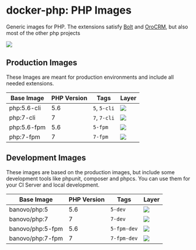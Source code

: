 # docker-php: PHP Images
Generic images for PHP. The extensions satisfy [Bolt](https://github.com/bolt/bolt) and [OroCRM](https://github.com/orocrm/platform), but also most of the other php projects

[![](https://img.shields.io/badge/ImageLayers.io-compare%20all-blue.svg)](https://imagelayers.io/?images=banovo%2Fphp:5,banovo%2Fphp:7,banovo%2Fphp:5-fpm,banovo%2Fphp:7-fpm,banovo%2Fphp:5-dev,banovo%2Fphp:7-dev,banovo%2Fphp:5-fpm-dev,banovo%2Fphp:7-fpm-dev)

## Production Images
These Images are meant for production environments and include all needed extensions.

Base Image  | PHP Version | Tags         | Layer
-------------|-------------|--------------|---------------------------------------------------------------------------------------------------------------------------------------------------
| php:5.6-cli | 5.6         | `5`, `5-cli` | [![](https://badge.imagelayers.io/banovo/php:5.svg)](https://imagelayers.io/?images=banovo/php:5)     |
| php:7-cli   | 7           | `7`, `7-cli` | [![](https://badge.imagelayers.io/banovo/php:7.svg)](https://imagelayers.io/?images=banovo/php:7)     |
| php:5.6-fpm | 5.6         | `5-fpm`      | [![](https://badge.imagelayers.io/banovo/php:5-fpm.svg)](https://imagelayers.io/?images=banovo/php:5-fpm) |
| php:7-fpm   | 7           | `7-fpm`      | [![](https://badge.imagelayers.io/banovo/php:7-fpm.svg)](https://imagelayers.io/?images=banovo/php:7-fpm) |

## Development Images
These images are based on the production images, but include some development tools like phpunit, composer and phpcs. You can use them for your CI Server and local development.

Base Image  | PHP Version | Tags         | Layer
|-------------|-------------|--------------|---------------------------------------------------------------------------------------------------------------------------------------------------|
| banovo/php:5 | 5.6         | `5-dev` | [![](https://badge.imagelayers.io/banovo/php:5-dev.svg)](https://imagelayers.io/?images=banovo/php:5-dev)     |
| banovo/php:7   | 7           | `7-dev` | [![](https://badge.imagelayers.io/banovo/php:7-dev.svg)](https://imagelayers.io/?images=banovo/php:7-dev)     |
| banovo/php:5-fpm | 5.6         | `5-fpm-dev`      | [![](https://badge.imagelayers.io/banovo/php:5-fpm-dev.svg)](https://imagelayers.io/?images=banovo/php:5-fpm-dev) |
| banovo/php:7-fpm   | 7           | `7-fpm-dev`      | [![](https://badge.imagelayers.io/banovo/php:7-fpm-dev.svg)](https://imagelayers.io/?images=banovo/php:7-fpm-dev) |
